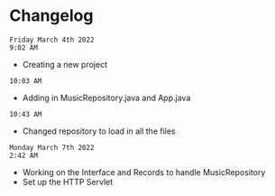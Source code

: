 # Changelog
```aidl
Friday March 4th 2022
9:02 AM
```
- Creating a new project
```aidl
10:03 AM
```
- Adding in MusicRepository.java and App.java

```aidl
10:43 AM
```
- Changed repository to load in all the files

```aidl
Monday March 7th 2022
2:42 AM
```
- Working on the Interface and Records to handle MusicRepository
- Set up the HTTP Servlet